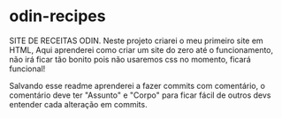 # odin-recipes
SITE DE RECEITAS ODIN.
Neste projeto criarei o meu primeiro site em HTML, Aqui aprenderei como criar um site do zero até o funcionamento, não irá ficar tão bonito pois não usaremos css no momento, ficará funcional! 

Salvando esse readme aprenderei a fazer commits com comentário, o comentário deve ter "Assunto" e "Corpo" para ficar fácil de outros devs entender cada alteração em commits.